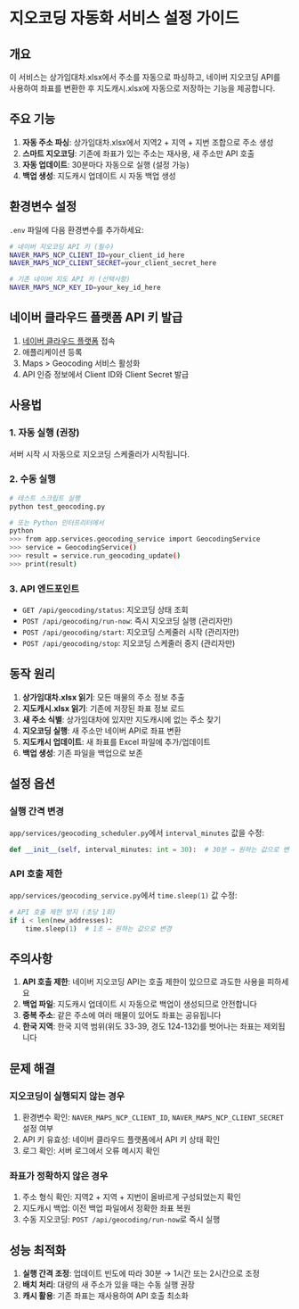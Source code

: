 # 지오코딩 자동화 서비스 설정 가이드

## 개요

이 서비스는 상가임대차.xlsx에서 주소를 자동으로 파싱하고, 네이버 지오코딩 API를 사용하여 좌표를 변환한 후 지도캐시.xlsx에 자동으로 저장하는 기능을 제공합니다.

## 주요 기능

1. **자동 주소 파싱**: 상가임대차.xlsx에서 지역2 + 지역 + 지번 조합으로 주소 생성
2. **스마트 지오코딩**: 기존에 좌표가 있는 주소는 재사용, 새 주소만 API 호출
3. **자동 업데이트**: 30분마다 자동으로 실행 (설정 가능)
4. **백업 생성**: 지도캐시 업데이트 시 자동 백업 생성

## 환경변수 설정

`.env` 파일에 다음 환경변수를 추가하세요:

```bash
# 네이버 지오코딩 API 키 (필수)
NAVER_MAPS_NCP_CLIENT_ID=your_client_id_here
NAVER_MAPS_NCP_CLIENT_SECRET=your_client_secret_here

# 기존 네이버 지도 API 키 (선택사항)
NAVER_MAPS_NCP_KEY_ID=your_key_id_here
```

## 네이버 클라우드 플랫폼 API 키 발급

1. [네이버 클라우드 플랫폼](https://www.ncloud.com/) 접속
2. 애플리케이션 등록
3. Maps > Geocoding 서비스 활성화
4. API 인증 정보에서 Client ID와 Client Secret 발급

## 사용법

### 1. 자동 실행 (권장)

서버 시작 시 자동으로 지오코딩 스케줄러가 시작됩니다.

### 2. 수동 실행

```bash
# 테스트 스크립트 실행
python test_geocoding.py

# 또는 Python 인터프리터에서
python
>>> from app.services.geocoding_service import GeocodingService
>>> service = GeocodingService()
>>> result = service.run_geocoding_update()
>>> print(result)
```

### 3. API 엔드포인트

- `GET /api/geocoding/status`: 지오코딩 상태 조회
- `POST /api/geocoding/run-now`: 즉시 지오코딩 실행 (관리자만)
- `POST /api/geocoding/start`: 지오코딩 스케줄러 시작 (관리자만)
- `POST /api/geocoding/stop`: 지오코딩 스케줄러 중지 (관리자만)

## 동작 원리

1. **상가임대차.xlsx 읽기**: 모든 매물의 주소 정보 추출
2. **지도캐시.xlsx 읽기**: 기존에 저장된 좌표 정보 로드
3. **새 주소 식별**: 상가임대차에 있지만 지도캐시에 없는 주소 찾기
4. **지오코딩 실행**: 새 주소만 네이버 API로 좌표 변환
5. **지도캐시 업데이트**: 새 좌표를 Excel 파일에 추가/업데이트
6. **백업 생성**: 기존 파일을 백업으로 보존

## 설정 옵션

### 실행 간격 변경

`app/services/geocoding_scheduler.py`에서 `interval_minutes` 값을 수정:

```python
def __init__(self, interval_minutes: int = 30):  # 30분 → 원하는 값으로 변경
```

### API 호출 제한

`app/services/geocoding_service.py`에서 `time.sleep(1)` 값 수정:

```python
# API 호출 제한 방지 (초당 1회)
if i < len(new_addresses):
    time.sleep(1)  # 1초 → 원하는 값으로 변경
```

## 주의사항

1. **API 호출 제한**: 네이버 지오코딩 API는 호출 제한이 있으므로 과도한 사용을 피하세요
2. **백업 파일**: 지도캐시 업데이트 시 자동으로 백업이 생성되므로 안전합니다
3. **중복 주소**: 같은 주소에 여러 매물이 있어도 좌표는 공유됩니다
4. **한국 지역**: 한국 지역 범위(위도 33-39, 경도 124-132)를 벗어나는 좌표는 제외됩니다

## 문제 해결

### 지오코딩이 실행되지 않는 경우

1. 환경변수 확인: `NAVER_MAPS_NCP_CLIENT_ID`, `NAVER_MAPS_NCP_CLIENT_SECRET` 설정 여부
2. API 키 유효성: 네이버 클라우드 플랫폼에서 API 키 상태 확인
3. 로그 확인: 서버 로그에서 오류 메시지 확인

### 좌표가 정확하지 않은 경우

1. 주소 형식 확인: 지역2 + 지역 + 지번이 올바르게 구성되었는지 확인
2. 지도캐시 백업: 이전 백업 파일에서 정확한 좌표 복원
3. 수동 지오코딩: `POST /api/geocoding/run-now`로 즉시 실행

## 성능 최적화

1. **실행 간격 조정**: 업데이트 빈도에 따라 30분 → 1시간 또는 2시간으로 조정
2. **배치 처리**: 대량의 새 주소가 있을 때는 수동 실행 권장
3. **캐시 활용**: 기존 좌표는 재사용하여 API 호출 최소화
